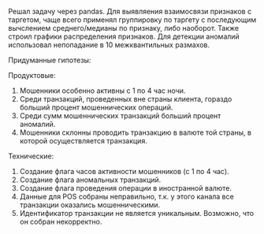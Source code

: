 Решал задачу через pandas. Для выявляения взаимосвязи признаков с таргетом, чаще всего применял
группировку по таргету с последующим вычслением среднего/медианы по признаку, либо наоборот. Также
строил графики распределения признаков. Для детекции аномалий использовал непопадание в 10 
межквантильных размахов.

Придуманные гипотезы:

Продуктовые:
1. Мошенники особенно активны с 1 по 4 час ночи.
2. Среди транзакций, проведенных вне страны клиента, гораздо больший процент мошеннических операций.
3. Среди сумм мошеннических транзакций больший процент аномалий.
4. Мошенники склонны проводить транзакцию в валюте той страны, в которой осуществляется транзакция.
   
Технические:
1. Создание флага часов активности мошенников (с 1 по 4 час).
2. Создание флага аномальных транзакций.
3. Создание флага проведения операции в иностранной валюте.
4. Данные для POS собраны неправильно, т.к. у этого канала все транзакции оказались мошенническими.
5. Идентификатор транзакции не является уникальным. Возможно, что он собран некорректно.
